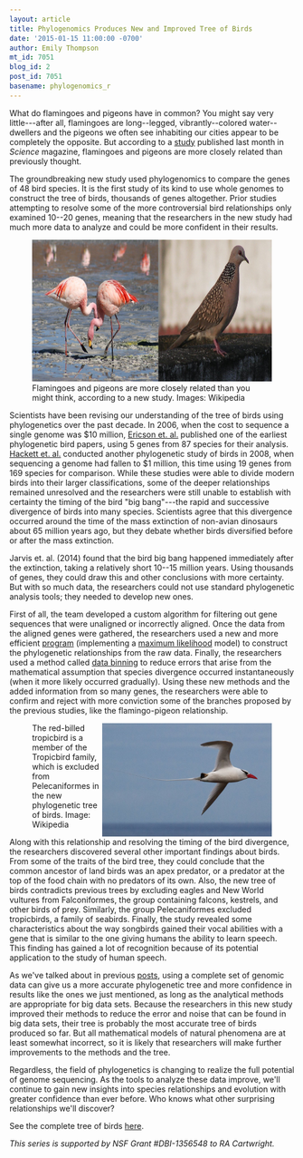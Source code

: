 ```yaml
---
layout: article
title: Phylogenomics Produces New and Improved Tree of Birds
date: '2015-01-15 11:00:00 -0700'
author: Emily Thompson
mt_id: 7051
blog_id: 2
post_id: 7051
basename: phylogenomics_r
---
```

What do flamingoes and pigeons have in common? You might say very little---after all, flamingoes are long--legged, vibrantly--colored water--dwellers and the pigeons we often see inhabiting our cities appear to be completely the opposite. But according to a [study](http://www.sciencemag.org/content/346/6215/1320.full) published last month in _Science_ magazine, flamingoes and pigeons are more closely related than previously thought.

The groundbreaking new study used phylogenomics to compare the genes of 48 bird species. It is the first study of its kind to use whole genomes to construct the tree of birds, thousands of genes altogether. Prior studies attempting to resolve some of the more controversial bird relationships only examined 10--20 genes, meaning that the researchers in the new study had much more data to analyze and could be more confident in their results.

<figure>
<img src="/uploads/2014/flamingo%20and%20pigeon.jpg" alt="" width="600" height="250" style="" />
<figcaption markdown="span">
Flamingoes and pigeons are more closely related than you might think, according to a new study.     Images: Wikipedia

</figcaption>
</figure>

Scientists have been revising our understanding of the tree of birds using phylogenetics over the past decade. In 2006, when the cost to sequence a single genome was $10 million, [Ericson et. al.](http://www.ncbi.nlm.nih.gov/pmc/articles/PMC1834003/) published one of the earliest phylogenetic bird papers, using 5 genes from 87 species for their analysis.  [Hackett et. al.](http://www.ncbi.nlm.nih.gov/pubmed/18583609) conducted another phylogenetic study of birds in 2008, when sequencing a genome had fallen to $1 million, this time using 19 genes from 169 species for comparison.  While these studies were able to divide modern birds into their larger classifications, some of the deeper relationships remained unresolved and the researchers were still unable to establish with certainty the timing of the bird "big bang"---the rapid and successive divergence of birds into many species. Scientists agree that this divergence occurred around the time of the mass extinction of non-avian dinosaurs about 65 million years ago, but they debate whether birds diversified before or after the mass extinction.

Jarvis et. al. (2014) found that the bird big bang happened immediately after the extinction, taking a relatively short 10--15 million years. Using thousands of genes, they could draw this and other conclusions with more certainty. But with so much data, the researchers could not use standard phylogenetic analysis tools; they needed to develop new ones. 

First of all, the team developed a custom algorithm for filtering out gene sequences that were unaligned or incorrectly aligned. Once the data from the aligned genes were gathered, the researchers used a new and more efficient [program](http://sco.h-its.org/exelixis/web/software/examl/index.html) (implementing a [maximum likelihood](http://en.wikipedia.org/wiki/Maximum_likelihood) model) to construct the phylogenetic relationships from the raw data. Finally, the researchers used a method called [data binning](http://en.wikipedia.org/wiki/Data_binning) to reduce errors that arise from the mathematical assumption that species divergence occurred instantaneously (when it more likely occurred gradually). Using these new methods and the added information from so many genes, the researchers were able to confirm and reject with more conviction some of the branches proposed by the previous studies, like the flamingo-pigeon relationship.

<figure>
<img src="/uploads/2015/Red-billed_Tropicbird_JCB.jpg" alt="" width="300" height="200" style="float:right;" />
<figcaption markdown="span">
The red-billed tropicbird is a member of the Tropicbird family, which is excluded from Pelecaniformes in the new phylogenetic tree of birds.    Image: Wikipedia

</figcaption>
</figure>

Along with this relationship and resolving the timing of the bird divergence, the researchers discovered several other important findings about birds. From some of the traits of the bird tree, they could conclude that the common ancestor of land birds was an apex predator, or a predator at the top of the food chain with no predators of its own. Also, the new tree of birds contradicts previous trees by excluding eagles and New World vultures from Falconiformes, the group containing falcons, kestrels, and other birds of prey. Similarly, the group Pelecaniformes excluded tropicbirds, a family of seabirds. Finally, the study revealed some characteristics about the way songbirds gained their vocal abilities with a gene that is similar to the one giving humans the ability to learn speech. This finding has gained a lot of recognition because of its potential application to the study of human speech.

As we've talked about in previous [posts](http://pandasthumb.org/archives/2014/11/-this-is-the-th.html), using a complete set of genomic data can give us a more accurate phylogenetic tree and more confidence in results like the ones we just mentioned, as long as the analytical methods are appropriate for big data sets. Because the researchers in this new study improved their methods to reduce the error and noise that can be found in big data sets, their tree is probably the most accurate tree of birds produced so far. But all mathematical models of natural phenomena are at least somewhat incorrect, so it is likely that researchers will make further improvements to the methods and the tree. 

Regardless, the field of phylogenetics is changing to realize the full potential of genome sequencing. As the tools to analyze these data improve, we'll continue to gain new insights into species relationships and evolution with greater confidence than ever before. Who knows what other surprising relationships we'll discover?

See the complete tree of birds [here](http://www.sciencemag.org/content/346/6215/1320/F1.large.jpg).

_This series is supported by NSF Grant #DBI-1356548 to RA Cartwright._
